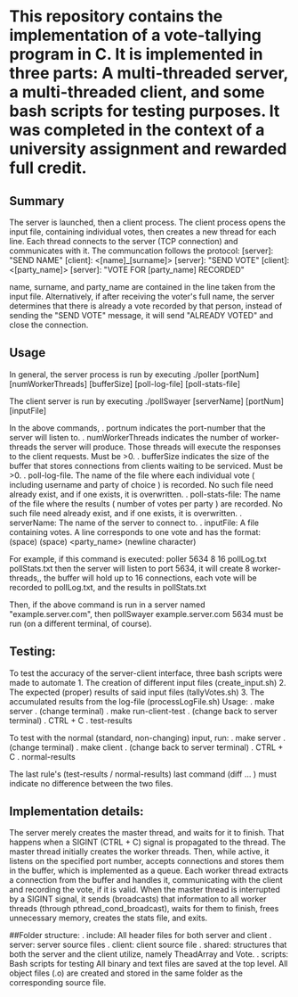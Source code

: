 # This repository contains the implementation of a vote-tallying program in C. It is implemented in three parts: A multi-threaded server, a multi-threaded client, and some bash scripts for testing purposes. It was completed in the context of a university assignment and rewarded full credit.

## Summary
The server is launched, then a client process. The client process opens the input file, containing individual votes, then creates a new thread for each line. Each thread connects to the server (TCP connection) and communicates with it. The communcation follows the protocol:
	[server]: "SEND NAME"
	[client]:  <[name]_[surname]>
	[server]: "SEND VOTE"
	[client]: <[party_name]>
	[server]: "VOTE FOR [party_name] RECORDED"

name, surname, and party_name are contained in the line taken from the input file.
Alternatively, if after receiving the voter's full name, the server determines that there is already a vote recorded by that person, instead of sending the "SEND VOTE" message, it will send "ALREADY VOTED" and close the connection.


## Usage

In general, the server process is run by executing
	./poller [portNum] [numWorkerThreads] [bufferSize] [poll-log-file] [poll-stats-file]

The client server is run by executing
	./pollSwayer [serverName] [portNum] [inputFile]

In the above commands,
	. portnum indicates the port-number that the server will listen to.
	. numWorkerThreads indicates the number of worker-threads the server will produce. Those threads will execute the responses to the client requests. Must be >0.
	. bufferSize indicates the size of the buffer that stores connections from clients waiting to be serviced. Must be >0.
	. poll-log-file. The name of the file where each individual vote ( including username and party of choice ) is recorded. No such file need already exist, and if one exists, it is overwritten.
	. poll-stats-file: The name of the file where the results ( number of votes per party ) are recorded.  No such file need already exist, and if one exists, it is overwritten.
	. serverName: The name of the server to connect to.
	. inputFile: A file containing votes. A line corresponds to one vote and has the format:
		<name> (space) <surname> (space) <party_name> (newline character)

For example, if this command is executed:
	 poller 5634 8 16 pollLog.txt pollStats.txt
then the server will listen to port 5634, it will create 8 worker-threads,, the buffer will hold up to 16 connections, each vote will be recorded to pollLog.txt, and the results in pollStats.txt

Then, if the above command is run in a server named "example.server.com", then
	pollSwayer example.server.com 5634 <inputFile> must be run (on a different terminal, of course).


## Testing:
To test the accuracy of the server-client interface, three bash scripts were made to automate
	1. The creation of different input files (create_input.sh)
	2. The expected (proper) results of said input files (tallyVotes.sh)
	3. The accumulated results from the log-file (processLogFile.sh)
Usage:
	. make server
	. (change terminal)
	. make run-client-test
	. (change back to server terminal)
	. CTRL + C
	. test-results

To test with the normal (standard, non-changing) input, run:
	. make server
	. (change terminal)
	. make client
	. (change back to server terminal)
	. CTRL + C
	. normal-results

The last rule's (test-results / normal-results) last command (diff ... ) must indicate no difference between the two files.
	


## Implementation details:
The server merely creates the master thread, and waits for it to finish. That happens when a SIGINT (CTRL + C) signal is propagated to the thread. The master thread initially creates the worker threads. Then, while active, it listens on the specified port number, accepts connections and stores them in the buffer, which is implemented as a queue. Each worker thread extracts a connection from the buffer and handles it, communicating with the client and recording the vote, if it is valid.
When the master thread is interrupted by a SIGINT signal, it sends (broadcasts) that information to all worker threads (through pthread_cond_broadcast), waits for them to finish, frees unnecessary memory, creates the stats file, and exits.

##Folder structure:
	. include: All header files for both server and client
	. server: server source files
	. client: client source file
	. shared: structures that both the server and the client utilize, namely TheadArray and Vote.
	. scripts: Bash scripts for testing
All binary and text files are saved at the top level. All object files (.o) are created and stored in the same folder as the corresponding source file.
		
	

	
					
